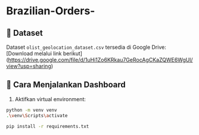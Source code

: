 # Brazilian-Orders-

## 📂 Dataset

Dataset `olist_geolocation_dataset.csv` tersedia di Google Drive:
[Download melalui link berikut] (https://drive.google.com/file/d/1uHi1Zo6KRkau7GeRocAgCKaZQWE6WgUl/view?usp=sharing)

## 🚀 Cara Menjalankan Dashboard

1. Aktifkan virtual environment:
```bash
python -m venv venv
.\venv\Scripts\activate

pip install -r requirements.txt

